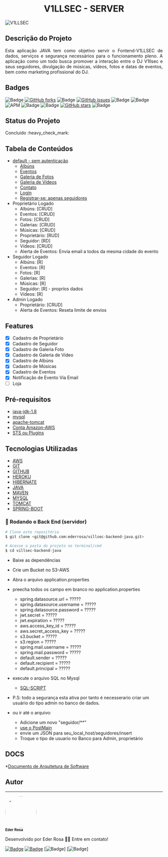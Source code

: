 <h1 align="center">V1LLSEC - SERVER</h1>

![V1LLSEC](https://github.com/ederrosa/villsec-frontend-angular/blob/master/src/assets/images/camada1.png)

<h2 align="left">Descrição do Projeto</h2>
<p align="justify">Esta aplicação JAVA tem como objetivo servir o Fontend-V1LLSEC de dados, serviços e segurança necessários para o funcionamento pleno. A aplicação como um todo busca promover a interação entre o DJ V1llsec e seus seguidores, divulgação de músicas, vídeos, fotos e datas de eventos, bem como marketing profissional do DJ.</p>

<h2 align="left">Badges</h2>

![Badge](https://img.shields.io/static/v1?label=AMAZONAWS&message=File_Repository&color=ff8000&labelColor=000000&style=for-the-badge&logo=AMAZON)
[![GitHub forks](https://img.shields.io/github/forks/ederrosa/villsec-backend-java?style=for-the-badge)](https://github.com/ederrosa/villsec-backend-java/network)
![Badge](https://img.shields.io/static/v1?label=HIBERNATE&message=Framework_ORM&color=59666c&labelColor=bcae79&style=for-the-badge)
[![GitHub issues](https://img.shields.io/github/issues/ederrosa/villsec-backend-java?style=for-the-badge)](https://github.com/ederrosa/villsec-backend-java/issues)
![Badge](https://img.shields.io/static/v1?label=JAVA&message=Language&color=5382a1&labelColor=f89820&style=for-the-badge&logo=JAVA)
![Badge](https://img.shields.io/static/v1?label=JJWT&message=Secury_Token&style=for-the-badge&logo)
![APM](https://img.shields.io/apm/l/vim-mode?style=for-the-badge)
![Badge](https://img.shields.io/static/v1?label=MAVEN&message=Comprehension_Tool&color=000000&labelColor=ff8000&style=for-the-badge)
![Badge](https://img.shields.io/static/v1?label=SPRING&message=Framework&color=<COLOR>&labelColor=000000&style=for-the-badge&logo=SPRING)
[![GitHub stars](https://img.shields.io/github/stars/ederrosa/villsec-backend-java?style=for-the-badge)](https://github.com/ederrosa/villsec-backend-java/stargazers)
![Badge](https://img.shields.io/static/v1?label=THYMELEAF&message=Server-Side_Template&color=aea99f&labelColor=005f0f&style=for-the-badge)

<h2 align="left">Status do Projeto</h2>
Concluido :heavy_check_mark:

<h2 align="left">Tabela de Conteúdos</h2>

<!--ts-->
* [default - sem autenticação](https://v1llsec.herokuapp.com/)
   * [Albúns](https://v1llsec.herokuapp.com/#albuns)
   * [Eventos](https://v1llsec.herokuapp.com/#eventos)
   * [Galeria de Fotos](https://v1llsec.herokuapp.com/#fotos)
   * [Galeria de Vídeos](https://v1llsec.herokuapp.com/#videos)
   * [Contato](https://v1llsec.herokuapp.com/#rodape)
   * [Login](https://v1llsec.herokuapp.com/login)
   * [Registrar-se: apenas seguidores](https://v1llsec.herokuapp.com/registrar)  
* Proprietário Logado
   * Albúns: [CRUD]
   * Eventos: [CRUD]
   * Fotos: [CRUD]
   * Galerias: [CRUD]
   * Músicas: [CRUD]
   * Proprietário: [RUD]
   * Seguidor: [RD]
   * Vídeos: [CRUD]
   * Alerta de Eventos: Envia email a todos da mesma cidade do evento
* Seguidor Logado   
   * Albúns: [R]
   * Eventos: [R]
   * Fotos: [R]
   * Galerias: [R]
   * Músicas: [R]
   * Seguidor: [R] - propríos dados
   * Vídeos: [R]
* Admin Logado
   * Proprietário: [CRUD]
   * Alerta de Eventos: Reseta limite de envios
<!--te-->

<h2 align="left">Features</h2>

- [x] Cadastro de Proprietário
- [x] Cadastro de Seguidor
- [x] Cadastro de Galeria Foto
- [x] Cadastro de Galeria de Vídeo
- [x] Cadastro de Albúns
- [x] Cadastro de Músicas
- [x] Cadastro de Eventos
- [x] Notificação de Evento Via Email
- [ ] Loja

<h2 align="left">Pré-requisitos</h2>

  * [java-jdk-1.8](https://www.oracle.com/br/java/technologies/javase/javase-jdk8-downloads.html)
  * [mysql](https://www.mysql.com/downloads/)
  * [apache-tomcat](https://tomcat.apache.org/download-80.cgi)
  * [Conta Amazon-AWS](https://aws.amazon.com/pt/)
  * [STS ou Plugins](https://spring.io/tools)

<h2 align="left">Tecnologias Utilizadas</h2>

  * [AWS](https://aws.amazon.com/pt/)
  * [GIT](https://git-scm.com/)
  * [GITHUB](https://github.com/)
  * [HEROKU](https://www.heroku.com/)
  * [HIBERNATE](https://hibernate.org/)
  * [JAVA](https://www.java.com/)
  * [MAVEN](https://maven.apache.org/)
  * [MYSQL](https://www.mysql.com/)
  * [TOMCAT](https://tomcat.apache.org/)  
  * [SPRING-BOOT](https://spring.io/) 
 
### 🎲 Rodando o Back End (servidor)

```bash
# Clone este repositório
$ git clone <git@github.com:ederrosa/villsec-backend-java.git>

# Acesse a pasta do projeto no terminal/cmd
$ cd villsec-backend-java
```
* Baixe as dependências

* Crie um Bucket no S3-AWS

* Abra o arquivo application.properties

* preecha todos os campo em branco no application.properties
  * spring.datasource.url = ?????
  * spring.datasource.username = ?????
  * spring.datasource.password = ?????
  * jwt.secret = ?????
  * jwt.expiration = ?????
  * aws.access_key_id = ?????
  * aws.secret_access_key = ?????
  * s3.bucket = ?????
  * s3.region = ?????
  * spring.mail.username = ?????
  * spring.mail.password = ?????
  * default.sender = ?????
  * default.recipient = ?????
  * default.principal = ?????
  
* execute o arquivo SQL no Mysql
  * [SQL-SCRIPT](https://github.com/ederrosa/villsec-backend-java/blob/master/docs/v1llsec-bd.sql)

* P.S: todo a segurança esta ativa por tanto é necesserario criar um usuário do tipo admin no banco de dados.
* ou ir até o arquivo:
  * Adicione um novo "seguidor/**"
  * [use o PostMain](https://www.postman.com/downloads/)
  * envie um JSON para seu_local_host/seguidores/insert
  * Troque o tipo de usuario no Banco para Admin, proprietário

<h2 align="left">DOCS</h2>

  *[Documento de Arquitetura de Software](https://github.com/ederrosa/villsec-backend-java/blob/master/docs/Documento%20de%20Arquitetura.pdf) 

## Autor
---
<img style="border-radius: 50%;" src="https://github.com/ederrosa.png" width="100px;" alt=""/>
<br />
<sub><b>Eder Rosa</b></sub></a> <a href="https://github.com/ederrosa" title="github"></a>

Desenvolvido por Eder Rosa 👋🏽 Entre em contato!

[![Badge](https://img.shields.io/static/v1?label=GitHub&message=Eder_Rosa&style=for-the-badge&logo=GITHUB)](https://github.com/ederrosa)
[![Badge](https://img.shields.io/static/v1?label=GitHub&message=Eder_Rosa&color=000000&labelColor=0e76a8&style=for-the-badge&logo=LINKEDIN)](https://www.linkedin.com/in/eder-xavier-de-souza-rosa-370a4b74/)
[![Badge](https://img.shields.io/static/v1?label=Hotmail&message=eder-x@hotmail.com&&color=000000&labelColor=00A4EF&style=for-the-badge)]
[![Badge](https://img.shields.io/static/v1?label=Outlook&message=eder.rosa01@fatec.sp.gov.br&&color=000000&labelColor=FFB900&style=for-the-badge)]
